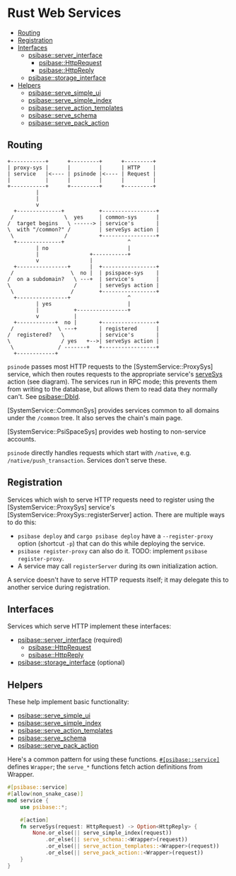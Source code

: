# Rust Web Services

- [Routing](#routing)
- [Registration](#registration)
- [Interfaces](#interfaces)
  - [psibase::server_interface](https://docs.rs/psibase/latest/psibase/server_interface/index.html)
    - [psibase::HttpRequest](https://docs.rs/psibase/latest/psibase/struct.HttpRequest.html)
    - [psibase::HttpReply](https://docs.rs/psibase/latest/psibase/struct.HttpReply.html)
  - [psibase::storage_interface](https://docs.rs/psibase/latest/psibase/storage_interface/index.html)
- [Helpers](#helpers)
  - [psibase::serve_simple_ui](https://docs.rs/psibase/latest/psibase/fn.serve_simple_ui.html)
  - [psibase::serve_simple_index](https://docs.rs/psibase/latest/psibase/fn.serve_simple_index.html)
  - [psibase::serve_action_templates](https://docs.rs/psibase/latest/psibase/fn.serve_action_templates.html)
  - [psibase::serve_schema](https://docs.rs/psibase/latest/psibase/fn.serve_schema.html)
  - [psibase::serve_pack_action](https://docs.rs/psibase/latest/psibase/fn.serve_pack_action.html)

## Routing

```svgbob
+-----------+      +---------+      +---------+
| proxy-sys |      |         |      | HTTP    |
| service   |<---- | psinode |<---- | Request |
|           |      |         |      |         |
+-----------+      +---------+      +---------+
         |
         |
         v
  +--------------+           +-----------------+
 /                \  yes     | common-sys      |
/  target begins   \ ------> | service's       |
\  with "/common?" /         | serveSys action |
 \                /          +-----------------+
  +--------------+                    ^
         | no                         |
         |                +-----------+
         v                |
  +----------------+      |  +-----------------+
 /                  \  no |  | psispace-sys    |
/  on a subdomain?   \ ---+  | service's       |
\                    /       | serveSys action |
 \                  /        +-----------------+
  +----------------+                  ^
         | yes                        |
         |           +----------------+
         v           |
  +------------+  no |       +-----------------+
 /              \ ---+       | registered      |
/  registered?   \           | service's       |
\                / yes   +-->| serveSys action |
 \              / -------+   +-----------------+
  +------------+
```

`psinode` passes most HTTP requests to the [SystemService::ProxySys] service, which then routes requests to the appropriate service's [serveSys](https://docs.rs/psibase/latest/psibase/server_interface/struct.ServerActions.html#method.serveSys) action (see diagram). The services run in RPC mode; this prevents them from writing to the database, but allows them to read data they normally can't. See [psibase::DbId](https://docs.rs/psibase/latest/psibase/enum.DbId.html).

[SystemService::CommonSys] provides services common to all domains under the `/common` tree. It also serves the chain's main page.

[SystemService::PsiSpaceSys] provides web hosting to non-service accounts.

`psinode` directly handles requests which start with `/native`, e.g. `/native/push_transaction`. Services don't serve these.

## Registration

Services which wish to serve HTTP requests need to register using the [SystemService::ProxySys] service's [SystemService::ProxySys::registerServer] action. There are multiple ways to do this:

- `psibase deploy` and `cargo psibase deploy` have a `--register-proxy` option (shortcut `-p`) that can do this while deploying the service.
- `psibase register-proxy` can also do it. TODO: implement `psibase register-proxy`.
- A service may call `registerServer` during its own initialization action.

A service doesn't have to serve HTTP requests itself; it may delegate this to another service during registration.

## Interfaces

Services which serve HTTP implement these interfaces:

- [psibase::server_interface](https://docs.rs/psibase/latest/psibase/server_interface/index.html) (required)
  - [psibase::HttpRequest](https://docs.rs/psibase/latest/psibase/struct.HttpRequest.html)
  - [psibase::HttpReply](https://docs.rs/psibase/latest/psibase/struct.HttpReply.html)
- [psibase::storage_interface](https://docs.rs/psibase/latest/psibase/storage_interface/index.html) (optional)

## Helpers

These help implement basic functionality:

- [psibase::serve_simple_ui](https://docs.rs/psibase/latest/psibase/fn.serve_simple_ui.html)
- [psibase::serve_simple_index](https://docs.rs/psibase/latest/psibase/fn.serve_simple_index.html)
- [psibase::serve_action_templates](https://docs.rs/psibase/latest/psibase/fn.serve_action_templates.html)
- [psibase::serve_schema](https://docs.rs/psibase/latest/psibase/fn.serve_schema.html)
- [psibase::serve_pack_action](https://docs.rs/psibase/latest/psibase/fn.serve_pack_action.html)

Here's a common pattern for using these functions.
[`#[psibase::service]`](https://docs.rs/psibase/latest/psibase/attr.service.html) defines `Wrapper`;
the `serve_*` functions fetch action definitions from Wrapper.

```rust
#[psibase::service]
#[allow(non_snake_case)]
mod service {
    use psibase::*;

    #[action]
    fn serveSys(request: HttpRequest) -> Option<HttpReply> {
        None.or_else(|| serve_simple_index(request))
            .or_else(|| serve_schema::<Wrapper>(request))
            .or_else(|| serve_action_templates::<Wrapper>(request))
            .or_else(|| serve_pack_action::<Wrapper>(request))
    }
}
```
